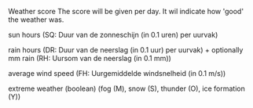 Weather score 
The score will be given per day. It wil indicate how 'good' the weather was.

sun hours (SQ: Duur van de zonneschijn (in 0.1 uren) per uurvak)

rain hours (DR: Duur van de neerslag (in 0.1 uur) per uurvak) + optionally mm rain (RH: Uursom van de neerslag (in 0.1 mm))

average wind speed (FH: Uurgemiddelde windsnelheid (in 0.1 m/s))

extreme weather (boolean) (fog (M), snow (S), thunder (O), ice formation (Y))